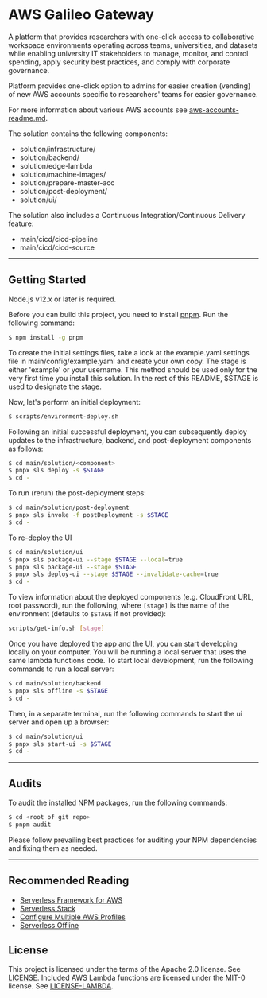 # AWS Galileo Gateway

A platform that provides researchers with one-click access to collaborative workspace environments operating across teams, universities, and datasets while enabling university IT stakeholders to manage, monitor, and control spending, apply security best practices, and comply with corporate governance.

Platform provides one-click option to admins for easier creation (vending) of new AWS accounts specific to researchers' teams for easier governance.  

For more information about various AWS accounts see [aws-accounts-readme.md](main/documentation/aws-accounts-readme.md).

The solution contains the following components:

- solution/infrastructure/
- solution/backend/
- solution/edge-lambda
- solution/machine-images/
- solution/prepare-master-acc
- solution/post-deployment/
- solution/ui/

The solution also includes a Continuous Integration/Continuous Delivery feature:

- main/cicd/cicd-pipeline
- main/cicd/cicd-source

---

## Getting Started

Node.js v12.x or later is required.

Before you can build this project, you need to install [pnpm](https://pnpm.js.org/en/). Run the following command:

```bash
$ npm install -g pnpm
```

To create the initial settings files, take a look at the example.yaml settings file in main/config/example.yaml and create your own copy.
The stage is either 'example' or your username. This method should be used only for the very first time you install this solution.
In the rest of this README, \$STAGE is used to designate the stage.

Now, let's perform an initial deployment:

```bash
$ scripts/environment-deploy.sh
```

Following an initial successful deployment, you can subsequently deploy updates to the infrastructure, backend, and post-deployment components as follows:

```bash
$ cd main/solution/<component>
$ pnpx sls deploy -s $STAGE
$ cd -
```

To run (rerun) the post-deployment steps:

```bash
$ cd main/solution/post-deployment
$ pnpx sls invoke -f postDeployment -s $STAGE
$ cd -
```

To re-deploy the UI

```bash
$ cd main/solution/ui
$ pnpx sls package-ui --stage $STAGE --local=true
$ pnpx sls package-ui --stage $STAGE
$ pnpx sls deploy-ui --stage $STAGE --invalidate-cache=true
$ cd -
```

To view information about the deployed components (e.g. CloudFront URL, root password), run the
following, where `[stage]` is the name of the environment (defaults to `$STAGE` if not provided):

```bash
scripts/get-info.sh [stage]
```

Once you have deployed the app and the UI, you can start developing locally on your computer.
You will be running a local server that uses the same lambda functions code. To start local development, run the following commands to run a local server:

```bash
$ cd main/solution/backend
$ pnpx sls offline -s $STAGE
$ cd -
```

Then, in a separate terminal, run the following commands to start the ui server and open up a browser:

```bash
$ cd main/solution/ui
$ pnpx sls start-ui -s $STAGE
$ cd -
```

---

## Audits

To audit the installed NPM packages, run the following commands:

```bash
$ cd <root of git repo>
$ pnpm audit
```

Please follow prevailing best practices for auditing your NPM dependencies and fixing them as needed.

---

## Recommended Reading

- [Serverless Framework for AWS](https://serverless.com/framework/docs/providers/aws/)
- [Serverless Stack](https://serverless-stack.com/)
- [Configure Multiple AWS Profiles](https://serverless-stack.com/chapters/configure-multiple-aws-profiles.html)
- [Serverless Offline](https://github.com/dherault/serverless-offline)

## License

This project is licensed under the terms of the Apache 2.0 license. See [LICENSE](LICENSE).
Included AWS Lambda functions are licensed under the MIT-0 license. See [LICENSE-LAMBDA](LICENSE-LAMBDA).
